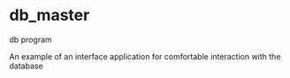 # db_master
db program


An example of an interface application for comfortable interaction with the database
